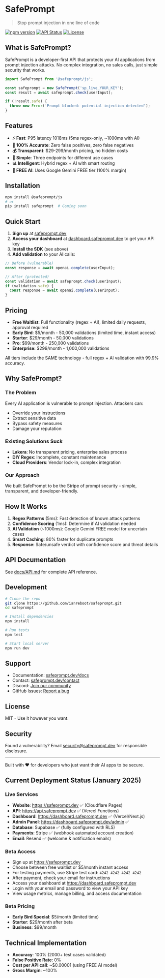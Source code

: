 # SafePrompt

> Stop prompt injection in one line of code

[![npm version](https://img.shields.io/npm/v/@safeprompt/js)](https://www.npmjs.com/package/@safeprompt/js)
[![API Status](https://img.shields.io/badge/API-operational-green)](https://api.safeprompt.dev/health)
[![License](https://img.shields.io/badge/license-MIT-blue)](LICENSE)

## What is SafePrompt?

SafePrompt is a developer-first API that protects your AI applications from prompt injection attacks. No complex integration, no sales calls, just simple security that works.

```javascript
import SafePrompt from '@safeprompt/js';

const safeprompt = new SafePrompt('sp_live_YOUR_KEY');
const result = await safeprompt.check(userInput);

if (!result.safe) {
  throw new Error('Prompt blocked: potential injection detected');
}
```

## Features

- **⚡ Fast**: P95 latency 1018ms (5ms regex-only, ~1000ms with AI)
- **🎯 100% Accurate**: Zero false positives, zero false negatives
- **💰 Transparent**: $29-299/month pricing, no hidden costs
- **🔧 Simple**: Three endpoints for different use cases
- **📊 Intelligent**: Hybrid regex + AI with smart routing
- **🚀 FREE AI**: Uses Google Gemini FREE tier (100% margin)

## Installation

```bash
npm install @safeprompt/js
# or
pip install safeprompt  # Coming soon
```

## Quick Start

1. **Sign up** at [safeprompt.dev](https://safeprompt.dev)
2. **Access your dashboard** at [dashboard.safeprompt.dev](https://dashboard.safeprompt.dev) to get your API key
3. **Install the SDK** (see above)
4. **Add validation** to your AI calls:

```javascript
// Before (vulnerable)
const response = await openai.complete(userInput);

// After (protected)
const validation = await safeprompt.check(userInput);
if (validation.safe) {
  const response = await openai.complete(userInput);
}
```

## Pricing

- **Free Waitlist**: Full functionality (regex + AI), limited daily requests, approval required
- **Early Bird**: $5/month - 50,000 validations (limited time, instant access)
- **Starter**: $29/month - 50,000 validations
- **Pro**: $99/month - 250,000 validations
- **Enterprise**: $299/month - 1,000,000 validations

All tiers include the SAME technology - full regex + AI validation with 99.9% accuracy.

## Why SafePrompt?

### The Problem
Every AI application is vulnerable to prompt injection. Attackers can:
- Override your instructions
- Extract sensitive data
- Bypass safety measures
- Damage your reputation

### Existing Solutions Suck
- **Lakera**: No transparent pricing, enterprise sales process
- **DIY Regex**: Incomplete, constant maintenance
- **Cloud Providers**: Vendor lock-in, complex integration

### Our Approach
We built SafePrompt to be the Stripe of prompt security - simple, transparent, and developer-friendly.

## How It Works

1. **Regex Patterns** (5ms): Fast detection of known attack patterns
2. **Confidence Scoring** (1ms): Determine if AI validation needed
3. **AI Validation** (~1000ms): Google Gemini FREE model for uncertain cases
4. **Smart Caching**: 80% faster for duplicate prompts
5. **Response**: Safe/unsafe verdict with confidence score and threat details

## API Documentation

See [docs/API.md](docs/API.md) for complete API reference.

## Development

```bash
# Clone the repo
git clone https://github.com/ianreboot/safeprompt.git
cd safeprompt

# Install dependencies
npm install

# Run tests
npm test

# Start local server
npm run dev
```

## Support

- Documentation: [safeprompt.dev/docs](https://safeprompt.dev/docs)
- Contact: [safeprompt.dev/contact](https://safeprompt.dev/contact)
- Discord: [Join our community](https://discord.gg/safeprompt)
- GitHub Issues: [Report a bug](https://github.com/ianreboot/safeprompt/issues)

## License

MIT - Use it however you want.

## Security

Found a vulnerability? Email security@safeprompt.dev for responsible disclosure.

---

Built with ❤️ for developers who just want their AI apps to be secure.

## Current Deployment Status (January 2025)

### Live Services
- **Website**: https://safeprompt.dev ✅ (Cloudflare Pages)
- **API**: https://api.safeprompt.dev ✅ (Vercel Functions)
- **Dashboard**: https://dashboard.safeprompt.dev ✅ (Vercel/Next.js)
- **Admin Panel**: https://dashboard.safeprompt.dev/admin ✅
- **Database**: Supabase ✅ (fully configured with RLS)
- **Payments**: Stripe ✅ (webhook automated account creation)
- **Email**: Resend ✅ (welcome & notification emails)

### Beta Access
- Sign up at https://safeprompt.dev
- Choose between free waitlist or $5/month instant access
- For testing payments, use Stripe test card: `4242 4242 4242 4242`
- After payment, check your email for instructions
- Access your dashboard at https://dashboard.safeprompt.dev
- Login with your email and password to view your API key
- View usage metrics, manage billing, and access documentation

### Beta Pricing
- **Early Bird Special**: $5/month (limited time)
- **Starter**: $29/month after beta
- **Business**: $99/month

## Technical Implementation

- **Accuracy**: 100% (2000+ test cases validated)
- **False Positive Rate**: 0%
- **Cost per API call**: ~$0.00001 (using FREE AI model)
- **Gross Margin**: ~100%

